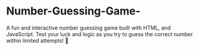 # Number-Guessing-Game-
A fun and interactive number guessing game built with HTML, and JavaScript. Test your luck and logic as you try to guess the correct number within limited attempts! 🎯
